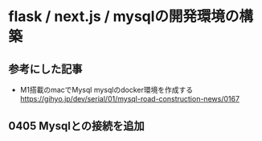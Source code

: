 # flask / next.js / mysqlの開発環境の構築

## 参考にした記事

- M1搭載のmacでMysql mysqlのdocker環境を作成する
https://gihyo.jp/dev/serial/01/mysql-road-construction-news/0167
## 0405 Mysqlとの接続を追加